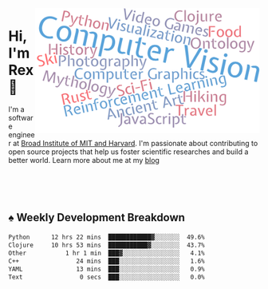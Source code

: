 <img src="https://raw.githubusercontent.com/rexwangcc/rexwangcc/master/myself.png" alt="Rex!" width="450" height="250" align="right">

# Hi, I'm Rex 👋

I'm a software engineer at [Broad Institute of MIT and Harvard](https://www.broadinstitute.org/). I'm passionate about contributing to open source projects that help us foster scientific researches and build a better world. Learn more about me at my [blog](https://rexwang.cc)

<br>
<br>
<br>

<table>
<tr valign="top" width="50%">
<!-- <td > -->

## ♠ Weekly Development Breakdown

<!-- code_time starts -->

```text
Python      12 hrs 22 mins  ████████████▓░░░░░░░  49.6%
Clojure     10 hrs 53 mins  ███████████▓░░░░░░░░  43.7%
Other           1 hr 1 min  ███▓░░░░░░░░░░░░░░░░   4.1%
C++                24 mins  ███░░░░░░░░░░░░░░░░░   1.6%
YAML               13 mins  ███░░░░░░░░░░░░░░░░░   0.9%
Text                0 secs  ███░░░░░░░░░░░░░░░░░   0.0%
```

<!-- code_time ends -->

<!-- Placeholder for my Game statuses -->

<!-- <td valign="top" width="50%">

#### ♦ My Personal Progress

</td> -->

</tr>
</table>
